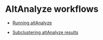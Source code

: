 

# AltAnalyze workflows

- [Running altAnalyze](master/scRNASeq/altanalyzeAnalysis/GeneralRun.md)

- [Subclustering altAnalyze results](master/scRNASeq/altanalyzeAnalysis/Subclustering.md)
